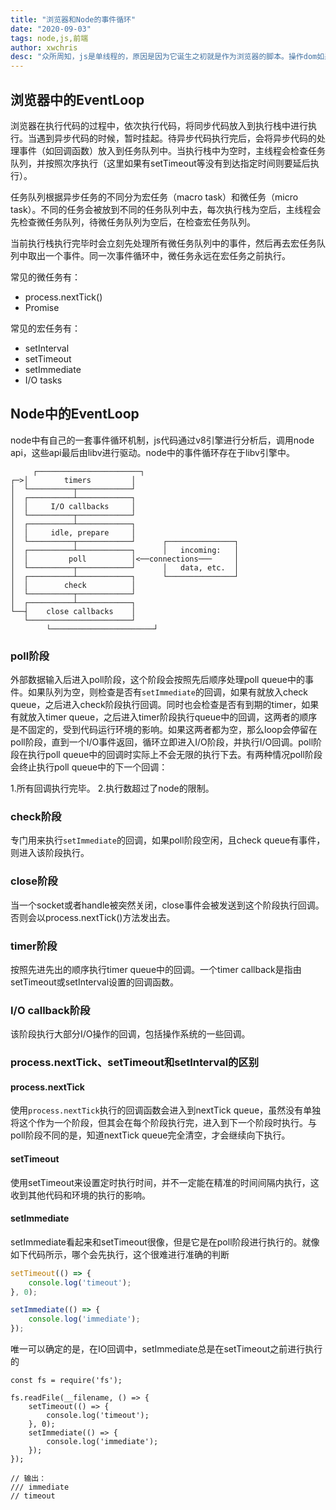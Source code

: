```yaml
---
title: "浏览器和Node的事件循环"
date: "2020-09-03"
tags: node,js,前端
author: xwchris
desc: "众所周知，js是单线程的，原因是因为它诞生之初就是作为浏览器的脚本。操作dom如果同时在多个线程中进行，会出现许多问题，为了减少复杂度，采用了单线程的方式。js的另一个特点是非阻塞，这是如何实现的那，这就要说到EventLoop（事件循环）了"
---
```


## 浏览器中的EventLoop
浏览器在执行代码的过程中，依次执行代码，将同步代码放入到执行栈中进行执行。当遇到异步代码的时候，暂时挂起。待异步代码执行完后，会将异步代码的处理事件（如回调函数）放入到任务队列中。当执行栈中为空时，主线程会检查任务队列，并按照次序执行（这里如果有setTimeout等没有到达指定时间则要延后执行）。

任务队列根据异步任务的不同分为宏任务（macro task）和微任务（micro task）。不同的任务会被放到不同的任务队列中去，每次执行栈为空后，主线程会先检查微任务队列，待微任务队列为空后，在检查宏任务队列。

当前执行栈执行完毕时会立刻先处理所有微任务队列中的事件，然后再去宏任务队列中取出一个事件。同一次事件循环中，微任务永远在宏任务之前执行。

常见的微任务有：

- process.nextTick()
- Promise

常见的宏任务有：

- setInterval
- setTimeout
- setImmediate
- I/O tasks

## Node中的EventLoop
node中有自己的一套事件循环机制，js代码通过v8引擎进行分析后，调用node api，这些api最后由libv进行驱动。node中的事件循环存在于libv引擎中。
```
	 ┌───────────────────────┐
┌─>│        timers         │
│  └──────────┬────────────┘
│  ┌──────────┴────────────┐
│  │     I/O callbacks     │
│  └──────────┬────────────┘
│  ┌──────────┴────────────┐
│  │     idle, prepare     │
│  └──────────┬────────────┘      ┌───────────────┐
│  ┌──────────┴────────────┐      │   incoming:   │
│  │         poll          │<──connections───     │
│  └──────────┬────────────┘      │   data, etc.  │
│  ┌──────────┴────────────┐      └───────────────┘
│  │        check          │
│  └──────────┬────────────┘
│  ┌──────────┴────────────┐
└──┤    close callbacks    │
   └───────────────────────┘
        └───────────────────────┘
```

### poll阶段
外部数据输入后进入poll阶段，这个阶段会按照先后顺序处理poll queue中的事件。如果队列为空，则检查是否有`setImmediate`的回调，如果有就放入check queue，之后进入check阶段执行回调。同时也会检查是否有到期的timer，如果有就放入timer queue，之后进入timer阶段执行queue中的回调，这两者的顺序是不固定的，受到代码运行环境的影响。如果这两者都为空，那么loop会停留在poll阶段，直到一个I/O事件返回，循环立即进入I/O阶段，并执行I/O回调。poll阶段在执行poll queue中的回调时实际上不会无限的执行下去。有两种情况poll阶段会终止执行poll queue中的下一个回调：

1.所有回调执行完毕。
2.执行数超过了node的限制。

### check阶段
专门用来执行`setImmediate`的回调，如果poll阶段空闲，且check queue有事件，则进入该阶段执行。

### close阶段
当一个socket或者handle被突然关闭，close事件会被发送到这个阶段执行回调。否则会以process.nextTick()方法发出去。

### timer阶段
按照先进先出的顺序执行timer queue中的回调。一个timer callback是指由setTimeout或setInterval设置的回调函数。

### I/O callback阶段
该阶段执行大部分I/O操作的回调，包括操作系统的一些回调。

### process.nextTick、setTimeout和setInterval的区别

#### process.nextTick
使用`process.nextTick`执行的回调函数会进入到nextTick queue，虽然没有单独将这个作为一个阶段，但其会在每个阶段执行完，进入到下一个阶段时执行。与poll阶段不同的是，知道nextTick queue完全清空，才会继续向下执行。

#### setTimeout
使用setTimeout来设置定时执行时间，并不一定能在精准的时间间隔内执行，这收到其他代码和环境的执行的影响。

#### setImmediate
setImmediate看起来和setTimeout很像，但是它是在poll阶段进行执行的。就像如下代码所示，哪个会先执行，这个很难进行准确的判断
```js
setTimeout(() => {
    console.log('timeout');
}, 0);

setImmediate(() => {
    console.log('immediate');
});
```

唯一可以确定的是，在IO回调中，setImmediate总是在setTimeout之前进行执行的
```
const fs = require('fs');

fs.readFile(__filename, () => {
    setTimeout(() => {
        console.log('timeout');
    }, 0);
    setImmediate(() => {
        console.log('immediate');
    });
});

// 输出：
/// immediate
// timeout
```